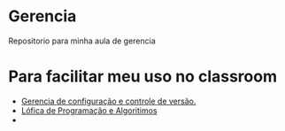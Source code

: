 # Gerencia
Repositorio para minha aula de gerencia
<!DOCTYPE html>
<html lang="pt-br">
<head>
    <meta charset="UTF-8">
    <meta http-equiv="X-UA-Compatible" content="IE=edge">
    <meta name="viewport" content="width=device-width, initial-scale=1.0">
    <title>Tentativa de usar CSS</title> 
</head>
<body>
    <h1> Para facilitar meu uso no classroom</h1>
    <ul>
        <li>
            <a href="https://classroom.google.com/c/Njg4Njk1NTMyMTA2">Gerencia de configuração e controle de versão.</a></li>
        <li>
            <a href="https://classroom.google.com/c/Njg3MDk0NTYxMTAy"> Lófica de Programação e Algoritimos</a>
        </li>
        <li>
            <a href=""></a>
        </li>
    </ul>
</body>
</html>
